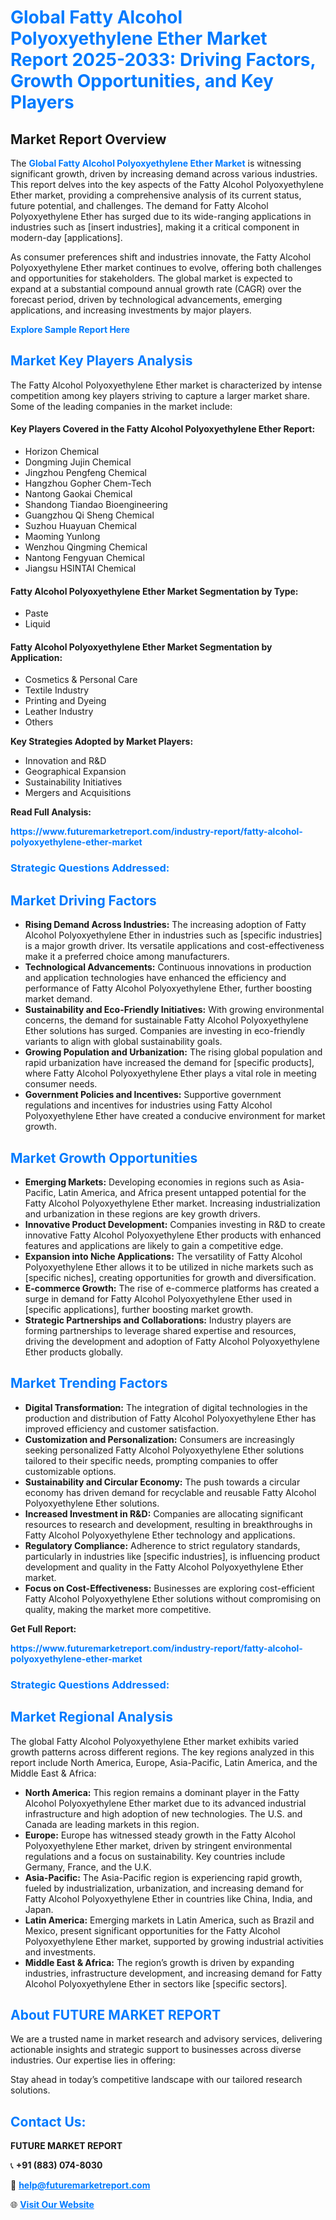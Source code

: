 <h1 style="color: #007BFF;">Global Fatty Alcohol Polyoxyethylene Ether Market Report 2025-2033: Driving Factors, Growth Opportunities, and Key Players</h1>

<section id="overview">
<h2>Market Report Overview</h2>
<p>The <a href="https://www.futuremarketreport.com/industry-report/fatty-alcohol-polyoxyethylene-ether-market" style="color: #007BFF; text-decoration: none;"><strong>Global Fatty Alcohol Polyoxyethylene Ether Market</strong></a> is witnessing significant growth, driven by increasing demand across various industries. This report delves into the key aspects of the Fatty Alcohol Polyoxyethylene Ether market, providing a comprehensive analysis of its current status, future potential, and challenges. The demand for Fatty Alcohol Polyoxyethylene Ether has surged due to its wide-ranging applications in industries such as [insert industries], making it a critical component in modern-day [applications].</p>
<p>As consumer preferences shift and industries innovate, the Fatty Alcohol Polyoxyethylene Ether market continues to evolve, offering both challenges and opportunities for stakeholders. The global market is expected to expand at a substantial compound annual growth rate (CAGR) over the forecast period, driven by technological advancements, emerging applications, and increasing investments by major players.</p>
</section>

<section id="overview">
<p><a href="https://www.futuremarketreport.com/request-sample/reportId=41781" style="color: #007BFF; text-decoration: none;"><strong>Explore Sample Report Here</strong></a></p>
</section>

<section id="key-players">
<h2 style="color: #007BFF;">Market Key Players Analysis</h2>
<p>The Fatty Alcohol Polyoxyethylene Ether market is characterized by intense competition among key players striving to capture a larger market share. Some of the leading companies in the market include:</p>
<h4>Key Players Covered in the Fatty Alcohol Polyoxyethylene Ether Report:</h4>
<ul><li>Horizon Chemical</li><li>Dongming Jujin Chemical</li><li>Jingzhou Pengfeng Chemical</li><li>Hangzhou Gopher Chem-Tech</li><li>Nantong Gaokai Chemical</li><li>Shandong Tiandao Bioengineering</li><li>Guangzhou Qi Sheng Chemical</li><li>Suzhou Huayuan Chemical</li><li>Maoming Yunlong</li><li>Wenzhou Qingming Chemical</li><li>Nantong Fengyuan Chemical</li><li>Jiangsu HSINTAI Chemical</li></ul>
<h4>Fatty Alcohol Polyoxyethylene Ether Market Segmentation by Type:</h4>
<ul><li>Paste</li><li>Liquid</li></ul>

<h4>Fatty Alcohol Polyoxyethylene Ether Market Segmentation by Application:</h4>
<ul><li>Cosmetics &amp; Personal Care</li><li>Textile Industry</li><li>Printing and Dyeing</li><li>Leather Industry</li><li>Others</li></ul>
<p><strong>Key Strategies Adopted by Market Players:</strong></p>
<ul>
<li>Innovation and R&D</li>
<li>Geographical Expansion</li>
<li>Sustainability Initiatives</li>
<li>Mergers and Acquisitions</li>
</ul>
</section>

<section>
<p><strong>Read Full Analysis: </strong></p><a href="https://www.futuremarketreport.com/industry-report/fatty-alcohol-polyoxyethylene-ether-market" style="color: #007BFF; text-decoration: none;"><strong>https://www.futuremarketreport.com/industry-report/fatty-alcohol-polyoxyethylene-ether-market</strong></a>
<h3 style="color: #007BFF;">Strategic Questions Addressed:</h3>
</section>

<section id="driving-factors">
<h2 style="color: #007BFF;">Market Driving Factors</h2>
<ul>
<li><strong>Rising Demand Across Industries:</strong> The increasing adoption of Fatty Alcohol Polyoxyethylene Ether in industries such as [specific industries] is a major growth driver. Its versatile applications and cost-effectiveness make it a preferred choice among manufacturers.</li>
<li><strong>Technological Advancements:</strong> Continuous innovations in production and application technologies have enhanced the efficiency and performance of Fatty Alcohol Polyoxyethylene Ether, further boosting market demand.</li>
<li><strong>Sustainability and Eco-Friendly Initiatives:</strong> With growing environmental concerns, the demand for sustainable Fatty Alcohol Polyoxyethylene Ether solutions has surged. Companies are investing in eco-friendly variants to align with global sustainability goals.</li>
<li><strong>Growing Population and Urbanization:</strong> The rising global population and rapid urbanization have increased the demand for [specific products], where Fatty Alcohol Polyoxyethylene Ether plays a vital role in meeting consumer needs.</li>
<li><strong>Government Policies and Incentives:</strong> Supportive government regulations and incentives for industries using Fatty Alcohol Polyoxyethylene Ether have created a conducive environment for market growth.</li>
</ul>
</section>

<section id="growth-opportunities">
<h2 style="color: #007BFF;">Market Growth Opportunities</h2>
<ul>
<li><strong>Emerging Markets:</strong> Developing economies in regions such as Asia-Pacific, Latin America, and Africa present untapped potential for the Fatty Alcohol Polyoxyethylene Ether market. Increasing industrialization and urbanization in these regions are key growth drivers.</li>
<li><strong>Innovative Product Development:</strong> Companies investing in R&D to create innovative Fatty Alcohol Polyoxyethylene Ether products with enhanced features and applications are likely to gain a competitive edge.</li>
<li><strong>Expansion into Niche Applications:</strong> The versatility of Fatty Alcohol Polyoxyethylene Ether allows it to be utilized in niche markets such as [specific niches], creating opportunities for growth and diversification.</li>
<li><strong>E-commerce Growth:</strong> The rise of e-commerce platforms has created a surge in demand for Fatty Alcohol Polyoxyethylene Ether used in [specific applications], further boosting market growth.</li>
<li><strong>Strategic Partnerships and Collaborations:</strong> Industry players are forming partnerships to leverage shared expertise and resources, driving the development and adoption of Fatty Alcohol Polyoxyethylene Ether products globally.</li>
</ul>
</section>

<section id="trending-factors">
<h2 style="color: #007BFF;">Market Trending Factors</h2>
<ul>
<li><strong>Digital Transformation:</strong> The integration of digital technologies in the production and distribution of Fatty Alcohol Polyoxyethylene Ether has improved efficiency and customer satisfaction.</li>
<li><strong>Customization and Personalization:</strong> Consumers are increasingly seeking personalized Fatty Alcohol Polyoxyethylene Ether solutions tailored to their specific needs, prompting companies to offer customizable options.</li>
<li><strong>Sustainability and Circular Economy:</strong> The push towards a circular economy has driven demand for recyclable and reusable Fatty Alcohol Polyoxyethylene Ether solutions.</li>
<li><strong>Increased Investment in R&D:</strong> Companies are allocating significant resources to research and development, resulting in breakthroughs in Fatty Alcohol Polyoxyethylene Ether technology and applications.</li>
<li><strong>Regulatory Compliance:</strong> Adherence to strict regulatory standards, particularly in industries like [specific industries], is influencing product development and quality in the Fatty Alcohol Polyoxyethylene Ether market.</li>
<li><strong>Focus on Cost-Effectiveness:</strong> Businesses are exploring cost-efficient Fatty Alcohol Polyoxyethylene Ether solutions without compromising on quality, making the market more competitive.</li>
</ul>
</section>

<section>
<p><strong>Get Full Report: </strong></p><a href="https://www.futuremarketreport.com/industry-report/fatty-alcohol-polyoxyethylene-ether-market" style="color: #007BFF; text-decoration: none;"><strong>https://www.futuremarketreport.com/industry-report/fatty-alcohol-polyoxyethylene-ether-market</strong></a>
<h3 style="color: #007BFF;">Strategic Questions Addressed:</h3>
</section>


<section id="regional-analysis">
<h2 style="color: #007BFF;">Market Regional Analysis</h2>
<p>The global Fatty Alcohol Polyoxyethylene Ether market exhibits varied growth patterns across different regions. The key regions analyzed in this report include North America, Europe, Asia-Pacific, Latin America, and the Middle East & Africa:</p>
<ul>
<li><strong>North America:</strong> This region remains a dominant player in the Fatty Alcohol Polyoxyethylene Ether market due to its advanced industrial infrastructure and high adoption of new technologies. The U.S. and Canada are leading markets in this region.</li>
<li><strong>Europe:</strong> Europe has witnessed steady growth in the Fatty Alcohol Polyoxyethylene Ether market, driven by stringent environmental regulations and a focus on sustainability. Key countries include Germany, France, and the U.K.</li>
<li><strong>Asia-Pacific:</strong> The Asia-Pacific region is experiencing rapid growth, fueled by industrialization, urbanization, and increasing demand for Fatty Alcohol Polyoxyethylene Ether in countries like China, India, and Japan.</li>
<li><strong>Latin America:</strong> Emerging markets in Latin America, such as Brazil and Mexico, present significant opportunities for the Fatty Alcohol Polyoxyethylene Ether market, supported by growing industrial activities and investments.</li>
<li><strong>Middle East & Africa:</strong> The region’s growth is driven by expanding industries, infrastructure development, and increasing demand for Fatty Alcohol Polyoxyethylene Ether in sectors like [specific sectors].</li>
</ul>
</section>

<footer>
<h2 style="color: #007BFF;">About FUTURE MARKET REPORT</h2>
<p>We are a trusted name in market research and advisory services, delivering actionable insights and strategic support to businesses across diverse industries. Our expertise lies in offering:</p>

<p>Stay ahead in today’s competitive landscape with our tailored research solutions.</p>

<h2 style="color: #007BFF;">Contact Us:</h2>
<p><strong>FUTURE MARKET REPORT</strong></p>
<p>📞 <strong>+91 (883) 074-8030</strong></p>
<p>📧 <strong><a href="mailto:help@futuremarketreport.com" style="color: #007BFF;">help@futuremarketreport.com</a></strong></p>
<p>🌐 <strong><a href="https://www.futuremarketreport.com/" style="color: #007BFF;">Visit Our Website</a></strong></p>
</footer>